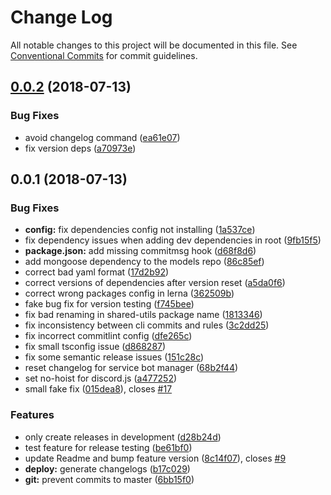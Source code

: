 # Change Log

All notable changes to this project will be documented in this file.
See [Conventional Commits](https://conventionalcommits.org) for commit guidelines.

<a name="0.0.2"></a>
## [0.0.2](https://github.com/overmindbots/core/compare/v0.0.1...v0.0.2) (2018-07-13)


### Bug Fixes

* avoid changelog command ([ea61e07](https://github.com/overmindbots/core/commit/ea61e07))
* fix version deps ([a70973e](https://github.com/overmindbots/core/commit/a70973e))




<a name="0.0.1"></a>
## 0.0.1 (2018-07-13)


### Bug Fixes

* **config:** fix dependencies config not installing ([1a537ce](https://github.com/overmindbots/core/commit/1a537ce))
* fix dependency issues when adding dev dependencies in root ([9fb15f5](https://github.com/overmindbots/core/commit/9fb15f5))
* **package.json:** add missing commitmsg hook ([d68f8d6](https://github.com/overmindbots/core/commit/d68f8d6))
* add mongoose dependency to the models repo ([86c85ef](https://github.com/overmindbots/core/commit/86c85ef))
* correct bad yaml format ([17d2b92](https://github.com/overmindbots/core/commit/17d2b92))
* correct versions of dependencies after version reset ([a5da0f6](https://github.com/overmindbots/core/commit/a5da0f6))
* correct wrong packages config in lerna ([362509b](https://github.com/overmindbots/core/commit/362509b))
* fake bug fix for version testing ([f745bee](https://github.com/overmindbots/core/commit/f745bee))
* fix bad renaming in shared-utils package name ([1813346](https://github.com/overmindbots/core/commit/1813346))
* fix inconsistency between cli commits and rules ([3c2dd25](https://github.com/overmindbots/core/commit/3c2dd25))
* fix incorrect commitlint config ([dfe265c](https://github.com/overmindbots/core/commit/dfe265c))
* fix small tsconfig issue ([d868287](https://github.com/overmindbots/core/commit/d868287))
* fix some semantic release issues ([151c28c](https://github.com/overmindbots/core/commit/151c28c))
* reset changelog for service bot manager ([68b2f44](https://github.com/overmindbots/core/commit/68b2f44))
* set no-hoist for discord.js ([a477252](https://github.com/overmindbots/core/commit/a477252))
* small fake fix ([015dea8](https://github.com/overmindbots/core/commit/015dea8)), closes [#17](https://github.com/overmindbots/core/issues/17)


### Features

* only create releases in development ([d28b24d](https://github.com/overmindbots/core/commit/d28b24d))
* test feature for release testing ([be61bf0](https://github.com/overmindbots/core/commit/be61bf0))
* update Readme and bump feature version ([8c14f07](https://github.com/overmindbots/core/commit/8c14f07)), closes [#9](https://github.com/overmindbots/core/issues/9)
* **deploy:** generate changelogs ([b17c029](https://github.com/overmindbots/core/commit/b17c029))
* **git:** prevent commits to master ([6bb15f0](https://github.com/overmindbots/core/commit/6bb15f0))
